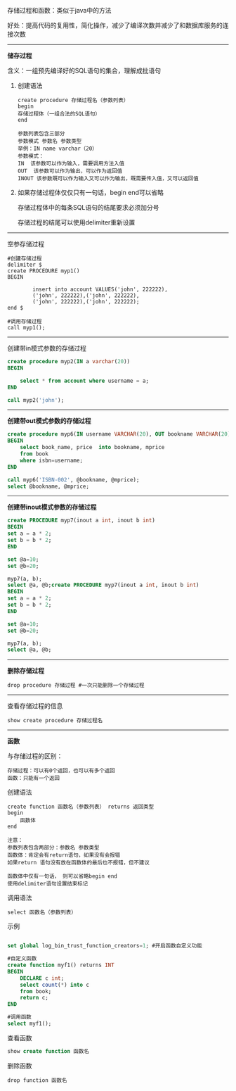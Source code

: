 存储过程和函数：类似于java中的方法

好处：提高代码的复用性，简化操作，减少了编译次数并减少了和数据库服务的连接次数

---

**储存过程**

含义：一组预先编译好的SQL语句的集合，理解成批语句

1. 创建语法

   ```
   create procedure 存储过程名（参数列表）
   begin
   存储过程体（一组合法的SQL语句）
   end
   
   参数列表包含三部分
   参数模式 参数名 参数类型
   举例：IN name varchar（20）
   参数模式：
   IN  该参数可以作为输入，需要调用方法入值
   OUT  该参数可以作为输出，可以作为返回值
   INOUT 该参数既可以作为输入又可以作为输出，既需要传入值，又可以返回值
   ```

2. 如果存储过程体仅仅只有一句话，begin end可以省略

   存储过程体中的每条SQL语句的结尾要求必须加分号

   存储过程的结尾可以使用delimiter重新设置

---

空参存储过程

```mysql
#创建存储过程
delimiter $
create PROCEDURE myp1()
BEGIN

		insert into account VALUES('john', 222222),
		('john', 222222),('john', 222222),
		('john', 222222),('john', 222222);
end $

#调用存储过程
call myp1();
```

---

创建带in模式参数的存储过程

```SQL
create procedure myp2(IN a varchar(20))
BEGIN

	select * from account where username = a;
END

call myp2('john');


```

---

**创建带out模式参数的存储过程**

```sql
create procedure myp6(IN username VARCHAR(20), OUT bookname VARCHAR(20), OUT mprice DOUBLE  )
BEGIN
	select book_name, price  into bookname, mprice
	from book 
	where isbn=username;
END

call myp6('ISBN-002', @bookname, @mprice);
select @bookname, @mprice;
```

---

**创建带inout模式参数的存储过程**

```sql
create PROCEDURE myp7(inout a int, inout b int)
BEGIN
set a = a * 2;
set b = b * 2;
END

set @a=10;
set @b=20;

myp7(a, b);
select @a, @b;create PROCEDURE myp7(inout a int, inout b int)
BEGIN
set a = a * 2;
set b = b * 2;
END

set @a=10;
set @b=20;

myp7(a, b);
select @a, @b;
```

---

**删除存储过程**

```
drop procedure 存储过程 #一次只能删除一个存储过程
```

---

查看存储过程的信息

```
show create procedure 存储过程名
```

---

**函数**

与存储过程的区别：

```
存储过程：可以有0个返回，也可以有多个返回
函数：只能有一个返回
```

创建语法

```
create function 函数名（参数列表） returns 返回类型
begin
	函数体
end

注意：
参数列表包含两部分：参数名 参数类型
函数体：肯定会有return语句，如果没有会报错
如果return 语句没有放在函数体的最后也不报错，但不建议

函数体中仅有一句话， 则可以省略begin end
使用delimiter语句设置结束标记
```

调用语法

```
select 函数名（参数列表）
```

示例

```sql

set global log_bin_trust_function_creators=1; #开启函数自定义功能

#自定义函数
create function myf1() returns INT
BEGIN
	DECLARE c int;
	select count(*) into c
	from book;
	return c;
END

#调用函数
select myf1();
```

查看函数

```sql
show create function 函数名
```

删除函数

```
drop function 函数名
```

